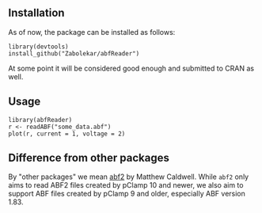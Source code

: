 ## Installation

As of now, the package can be installed as follows:

```
library(devtools)
install_github("Zabolekar/abfReader")
```

At some point it will be considered good enough and submitted to CRAN as well.

## Usage

```
library(abfReader)
r <- readABF("some_data.abf")
plot(r, current = 1, voltage = 2)
```

## Difference from other packages

By "other packages" we mean [abf2](https://cran.r-project.org/web/packages/abf2/index.html) by Matthew Caldwell. While `abf2` only aims to read ABF2 files created by pClamp 10 and newer, we also aim to support ABF files created by pClamp 9 and older, especially ABF version 1.83.